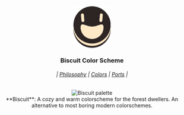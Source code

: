 <h3 align="center">
	<img src="https://raw.githubusercontent.com/Biscuit-Colorscheme/.github/main/assets/icon-dark-nobg.png" width="100" alt="Biscuit Logo"/><br/>
    <br>
Biscuit Color Scheme
	<br>
</h3>

<h6 align="center">
  |
  <a href="https://github.com/Biscuit-Colorscheme/biscuit#design-philosophy">Philosophy</a>
  |
  <a href="https://github.com/Biscuit-Colorscheme/biscuit#colors">Colors</a>
  |
  <a href="https://github.com/Biscuit-Colorscheme/biscuit#ports">Ports</a>
  |
</h6>
<p align="center">
  <img src="https://raw.githubusercontent.com/Biscuit-Colorscheme/.github/main/assets/color-cycle-light" alt="Biscuit palette" width="400" />
  <br>
  **Biscuit**: A cozy and warm colorscheme for the forest dwellers. An alternative to most boring modern colorschemes. 
</p>